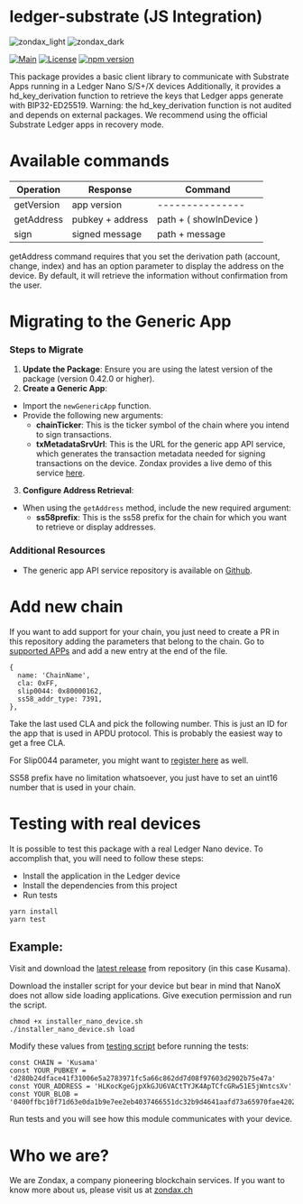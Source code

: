 # ledger-substrate (JS Integration)

![zondax_light](docs/zondax_light.png#gh-light-mode-only) ![zondax_dark](docs/zondax_dark.png#gh-dark-mode-only)

[![Main](https://github.com/Zondax/ledger-substrate-js/workflows/Main/badge.svg)](https://github.com/Zondax/ledger-substrate-js/actions?query=workflow%3AMain)
[![License](https://img.shields.io/badge/License-Apache%202.0-blue.svg)](https://opensource.org/licenses/Apache-2.0)
[![npm version](https://badge.fury.io/js/%40zondax%2Fledger-substrate.svg)](https://badge.fury.io/js/%40zondax%2Fledger-substrate)

This package provides a basic client library to communicate with Substrate Apps running in a Ledger Nano S/S+/X devices
Additionally, it provides a hd_key_derivation function to retrieve the keys that Ledger apps generate with
BIP32-ED25519. Warning: the hd_key_derivation function is not audited and depends on external packages. We recommend
using the official Substrate Ledger apps in recovery mode.

# Available commands

| Operation  | Response         | Command                 |
| ---------- | ---------------- | ----------------------- |
| getVersion | app version      | ---------------         |
| getAddress | pubkey + address | path + ( showInDevice ) |
| sign       | signed message   | path + message          |

getAddress command requires that you set the derivation path (account, change, index) and has an option parameter to
display the address on the device. By default, it will retrieve the information without confirmation from the user.

# Migrating to the Generic App

### Steps to Migrate
1. **Update the Package**: Ensure you are using the latest version of the package (version 0.42.0 or higher).
2. **Create a Generic App**:
  - Import the `newGenericApp` function.
  - Provide the following new arguments:
    - **chainTicker**: This is the ticker symbol of the chain where you intend to sign transactions.
    - **txMetadataSrvUrl**: This is the URL for the generic app API service, which generates the transaction metadata needed for signing transactions on the device. Zondax provides a live demo of this service [here](https://api.zondax.ch/polkadot/transaction/metadata).
3. **Configure Address Retrieval**:
  - When using the `getAddress` method, include the new required argument:
    - **ss58prefix**: This is the ss58 prefix for the chain for which you want to retrieve or display addresses.

### Additional Resources
- The generic app API service repository is available on [Github](https://github.com/Zondax/ledger-polkadot-generic-api).

# Add new chain

If you want to add support for your chain, you just need to create a PR in this repository adding the parameters that
belong to the chain. Go to [supported APPs](./src/supported_apps.ts) and add a new entry at the end of the file.

```
{
  name: 'ChainName',
  cla: 0xFF,
  slip0044: 0x80000162,
  ss58_addr_type: 7391,
},
```

Take the last used CLA and pick the following number. This is just an ID for the app that is used in APDU protocol. This
is probably the easiest way to get a free CLA.

For Slip0044 parameter, you might want to [register here](https://github.com/satoshilabs/slips/blob/master/slip-0044.md)
as well.

SS58 prefix have no limitation whatsoever, you just have to set an uint16 number that is used in your chain.

# Testing with real devices

It is possible to test this package with a real Ledger Nano device. To accomplish that, you will need to follow these
steps:

- Install the application in the Ledger device
- Install the dependencies from this project
- Run tests

```shell script
yarn install
yarn test
```

## Example:

Visit and download the [latest release](https://github.com/Zondax/ledger-kusama/releases/latest) from repository (in
this case Kusama).

Download the installer script for your device but bear in mind that NanoX does not allow side loading applications. Give
execution permission and run the script.

```shell script
chmod +x installer_nano_device.sh
./installer_nano_device.sh load
```

Modify these values from [testing script](./tests/integration.test.ts) before running the tests:

```shell script
const CHAIN = 'Kusama'
const YOUR_PUBKEY = 'd280b24dface41f31006e5a2783971fc5a66c862dd7d08f97603d2902b75e47a'
const YOUR_ADDRESS = 'HLKocKgeGjpXkGJU6VACtTYJK4ApTCfcGRw51E5jWntcsXv'
const YOUR_BLOB = '0400ffbc10f71d63e0da1b9e7ee2eb4037466551dc32b9d4641aafd73a65970fae4202286beed502000022040000b0a8d493285c2df73290dfb7e61f870f17b41801197a149ca93654499ea3dafe280b332587f46c556aa806781884284f50d90b8c1b02488a059700673c93f41c'
```

Run tests and you will see how this module communicates with your device.

# Who we are?

We are Zondax, a company pioneering blockchain services. If you want to know more about us, please visit us at
[zondax.ch](https://zondax.ch)
